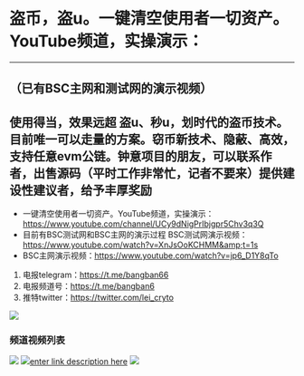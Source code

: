 # 盗币，盗u。一键清空使用者一切资产。YouTube频道，实操演示：
***
## （已有BSC主网和测试网的演示视频）
## 使用得当，效果远超 盗u、秒u，划时代的盗币技术。目前唯一可以走量的方案。窃币新技术、隐蔽、高效，支持任意evm公链。钟意项目的朋友，可以联系作者，出售源码（平时工作非常忙，记者不要来）提供建设性建议者，给予丰厚奖励

- 一键清空使用者一切资产。YouTube频道，实操演示：https://www.youtube.com/channel/UCy9dNigPrIbjgpr5Chv3q3Q 
- 目前有BSC测试网和BSC主网的演示过程 BSC测试网演示视频：https://www.youtube.com/watch?v=XnJsOoKCHMM&amp;t=1s 
- BSC主网演示视频：https://www.youtube.com/watch?v=jp6_D1Y8qTo


1. 电报telegram：https://t.me/bangban66
2. 电报频道号：https://t.me/bangban6
3. 推特twitter：https://twitter.com/lei_cryto

<a href="https://sm.ms/image/wlJsTk76uLBRVZv" target="_blank"><img src="https://s2.loli.net/2022/08/25/wlJsTk76uLBRVZv.png" ></a>
### 频道视频列表
<a href="https://sm.ms/image/ZJyVlSLXwsCt71Q" target="_blank"><img src="https://s2.loli.net/2022/08/25/ZJyVlSLXwsCt71Q.png" ></a>
<a href="https://sm.ms/image/R5PXkBZrvKIw1OF" target="_blank"><img src="https://s2.loli.net/2022/08/25/R5PXkBZrvKIw1OF.jpg" ></a>[enter link description here](https://github.com/bangban6/One-click-stealing-coins.git)
<a href="https://sm.ms/image/ONPu85U9cHqLYmM" target="_blank"><img src="https://s2.loli.net/2022/08/25/ONPu85U9cHqLYmM.png" ></a>

